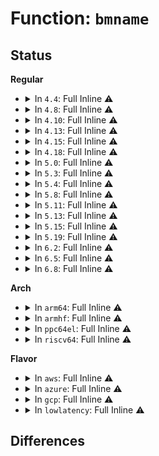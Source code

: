 # Function: <code>bmname</code>

## Status
<b>Regular</b>
<ul>
<li>
<details>
<summary>In <code>4.4</code>: Full Inline ⚠️</summary>

**Collision:** Unique Static

**Inline:** Full

**Transformation:** False

**Instances:**

```
In drivers/md/bitmap.c (ffffffff8169d46d)
Location: drivers/md/bitmap.c:33
Inline: True
Inline callers:
  - drivers/md/bitmap.c:bitmap_init_from_disk
  - drivers/md/bitmap.c:bitmap_init_from_disk
  - drivers/md/bitmap.c:bitmap_init_from_disk
  - drivers/md/bitmap.c:bitmap_init_from_disk
  - drivers/md/bitmap.c:bitmap_print_sb
  - drivers/md/bitmap.c:bitmap_create
  - drivers/md/bitmap.c:bitmap_create
  - drivers/md/bitmap.c:bitmap_create
  - drivers/md/bitmap.c:bitmap_create
  - drivers/md/bitmap.c:bitmap_create
```
</details>
</li>
<li>
<details>
<summary>In <code>4.8</code>: Full Inline ⚠️</summary>

**Collision:** Unique Static

**Inline:** Full

**Transformation:** False

**Instances:**

```
In drivers/md/bitmap.c (ffffffff8170064b)
Location: drivers/md/bitmap.c:33
Inline: True
Inline callers:
  - drivers/md/bitmap.c:bitmap_create
  - drivers/md/bitmap.c:bitmap_create
  - drivers/md/bitmap.c:bitmap_create
  - drivers/md/bitmap.c:bitmap_create
  - drivers/md/bitmap.c:bitmap_create
  - drivers/md/bitmap.c:bitmap_init_from_disk
  - drivers/md/bitmap.c:bitmap_init_from_disk
  - drivers/md/bitmap.c:bitmap_init_from_disk
  - drivers/md/bitmap.c:bitmap_init_from_disk
  - drivers/md/bitmap.c:bitmap_print_sb
```
</details>
</li>
<li>
<details>
<summary>In <code>4.10</code>: Full Inline ⚠️</summary>

**Collision:** Unique Static

**Inline:** Full

**Transformation:** False

**Instances:**

```
In drivers/md/bitmap.c (ffffffff81732653)
Location: drivers/md/bitmap.c:34
Inline: True
Inline callers:
  - drivers/md/bitmap.c:bitmap_create
  - drivers/md/bitmap.c:bitmap_create
  - drivers/md/bitmap.c:bitmap_create
  - drivers/md/bitmap.c:bitmap_create
  - drivers/md/bitmap.c:bitmap_create
  - drivers/md/bitmap.c:bitmap_init_from_disk
  - drivers/md/bitmap.c:bitmap_init_from_disk
  - drivers/md/bitmap.c:bitmap_init_from_disk
  - drivers/md/bitmap.c:bitmap_init_from_disk
  - drivers/md/bitmap.c:bitmap_print_sb
```
</details>
</li>
<li>
<details>
<summary>In <code>4.13</code>: Full Inline ⚠️</summary>

**Collision:** Unique Static

**Inline:** Full

**Transformation:** False

**Instances:**

```
In drivers/md/bitmap.c (ffffffff8174b393)
Location: drivers/md/bitmap.c:34
Inline: True
Inline callers:
  - drivers/md/bitmap.c:bitmap_create
  - drivers/md/bitmap.c:bitmap_create
  - drivers/md/bitmap.c:bitmap_create
  - drivers/md/bitmap.c:bitmap_create
  - drivers/md/bitmap.c:bitmap_create
  - drivers/md/bitmap.c:bitmap_init_from_disk
  - drivers/md/bitmap.c:bitmap_init_from_disk
  - drivers/md/bitmap.c:bitmap_init_from_disk
  - drivers/md/bitmap.c:bitmap_init_from_disk
  - drivers/md/bitmap.c:bitmap_print_sb
```
</details>
</li>
<li>
<details>
<summary>In <code>4.15</code>: Full Inline ⚠️</summary>

**Collision:** Unique Static

**Inline:** Full

**Transformation:** False

**Instances:**

```
In drivers/md/md-bitmap.c (ffffffff817bd6f5)
Location: drivers/md/md-bitmap.c:34
Inline: True
Inline callers:
  - drivers/md/md-bitmap.c:bitmap_create
  - drivers/md/md-bitmap.c:bitmap_create
  - drivers/md/md-bitmap.c:bitmap_create
  - drivers/md/md-bitmap.c:bitmap_create
  - drivers/md/md-bitmap.c:bitmap_create
  - drivers/md/md-bitmap.c:bitmap_init_from_disk
  - drivers/md/md-bitmap.c:bitmap_init_from_disk
  - drivers/md/md-bitmap.c:bitmap_init_from_disk
  - drivers/md/md-bitmap.c:bitmap_init_from_disk
  - drivers/md/md-bitmap.c:bitmap_print_sb
```
</details>
</li>
<li>
<details>
<summary>In <code>4.18</code>: Full Inline ⚠️</summary>

**Collision:** Unique Static

**Inline:** Full

**Transformation:** False

**Instances:**

```
In drivers/md/md-bitmap.c (ffffffff818055fd)
Location: drivers/md/md-bitmap.c:34
Inline: True
Inline callers:
  - drivers/md/md-bitmap.c:bitmap_create
  - drivers/md/md-bitmap.c:bitmap_create
  - drivers/md/md-bitmap.c:bitmap_create
  - drivers/md/md-bitmap.c:bitmap_create
  - drivers/md/md-bitmap.c:bitmap_create
  - drivers/md/md-bitmap.c:bitmap_init_from_disk
  - drivers/md/md-bitmap.c:bitmap_init_from_disk
  - drivers/md/md-bitmap.c:bitmap_init_from_disk
  - drivers/md/md-bitmap.c:bitmap_init_from_disk
  - drivers/md/md-bitmap.c:bitmap_print_sb
```
</details>
</li>
<li>
<details>
<summary>In <code>5.0</code>: Full Inline ⚠️</summary>

**Collision:** Unique Static

**Inline:** Full

**Transformation:** False

**Instances:**

```
In drivers/md/md-bitmap.c (ffffffff818317fd)
Location: drivers/md/md-bitmap.c:34
Inline: True
Inline callers:
  - drivers/md/md-bitmap.c:md_bitmap_create
  - drivers/md/md-bitmap.c:md_bitmap_create
  - drivers/md/md-bitmap.c:md_bitmap_create
  - drivers/md/md-bitmap.c:md_bitmap_create
  - drivers/md/md-bitmap.c:md_bitmap_create
  - drivers/md/md-bitmap.c:md_bitmap_init_from_disk
  - drivers/md/md-bitmap.c:md_bitmap_init_from_disk
  - drivers/md/md-bitmap.c:md_bitmap_init_from_disk
  - drivers/md/md-bitmap.c:md_bitmap_init_from_disk
  - drivers/md/md-bitmap.c:md_bitmap_print_sb
```
</details>
</li>
<li>
<details>
<summary>In <code>5.3</code>: Full Inline ⚠️</summary>

**Collision:** Unique Static

**Inline:** Full

**Transformation:** False

**Instances:**

```
In drivers/md/md-bitmap.c (ffffffff81874224)
Location: drivers/md/md-bitmap.c:35
Inline: True
Inline callers:
  - drivers/md/md-bitmap.c:md_bitmap_create
  - drivers/md/md-bitmap.c:md_bitmap_init_from_disk
  - drivers/md/md-bitmap.c:md_bitmap_init_from_disk
  - drivers/md/md-bitmap.c:md_bitmap_init_from_disk
  - drivers/md/md-bitmap.c:md_bitmap_init_from_disk
  - drivers/md/md-bitmap.c:md_bitmap_read_sb
  - drivers/md/md-bitmap.c:md_bitmap_read_sb
  - drivers/md/md-bitmap.c:md_bitmap_read_sb
  - drivers/md/md-bitmap.c:md_bitmap_read_sb
  - drivers/md/md-bitmap.c:md_bitmap_print_sb
```
</details>
</li>
<li>
<details>
<summary>In <code>5.4</code>: Full Inline ⚠️</summary>

**Collision:** Unique Static

**Inline:** Full

**Transformation:** False

**Instances:**

```
In drivers/md/md-bitmap.c (ffffffff818a6034)
Location: drivers/md/md-bitmap.c:35
Inline: True
Inline callers:
  - drivers/md/md-bitmap.c:md_bitmap_create
  - drivers/md/md-bitmap.c:md_bitmap_init_from_disk
  - drivers/md/md-bitmap.c:md_bitmap_init_from_disk
  - drivers/md/md-bitmap.c:md_bitmap_init_from_disk
  - drivers/md/md-bitmap.c:md_bitmap_init_from_disk
  - drivers/md/md-bitmap.c:md_bitmap_read_sb
  - drivers/md/md-bitmap.c:md_bitmap_read_sb
  - drivers/md/md-bitmap.c:md_bitmap_read_sb
  - drivers/md/md-bitmap.c:md_bitmap_read_sb
  - drivers/md/md-bitmap.c:md_bitmap_print_sb
```
</details>
</li>
<li>
<details>
<summary>In <code>5.8</code>: Full Inline ⚠️</summary>

**Collision:** Unique Static

**Inline:** Full

**Transformation:** False

**Instances:**

```
In drivers/md/md-bitmap.c (ffffffff81975e2b)
Location: drivers/md/md-bitmap.c:35
Inline: True
Inline callers:
  - drivers/md/md-bitmap.c:md_bitmap_create
  - drivers/md/md-bitmap.c:md_bitmap_init_from_disk
  - drivers/md/md-bitmap.c:md_bitmap_init_from_disk
  - drivers/md/md-bitmap.c:md_bitmap_init_from_disk
  - drivers/md/md-bitmap.c:md_bitmap_init_from_disk
  - drivers/md/md-bitmap.c:md_bitmap_read_sb
  - drivers/md/md-bitmap.c:md_bitmap_read_sb
  - drivers/md/md-bitmap.c:md_bitmap_read_sb
  - drivers/md/md-bitmap.c:md_bitmap_read_sb
  - drivers/md/md-bitmap.c:md_bitmap_print_sb
```
</details>
</li>
<li>
<details>
<summary>In <code>5.11</code>: Full Inline ⚠️</summary>

**Collision:** Unique Static

**Inline:** Full

**Transformation:** False

**Instances:**

```
In drivers/md/md-bitmap.c (ffffffff8197ae1b)
Location: drivers/md/md-bitmap.c:35
Inline: True
Inline callers:
  - drivers/md/md-bitmap.c:md_bitmap_create
  - drivers/md/md-bitmap.c:md_bitmap_init_from_disk
  - drivers/md/md-bitmap.c:md_bitmap_init_from_disk
  - drivers/md/md-bitmap.c:md_bitmap_init_from_disk
  - drivers/md/md-bitmap.c:md_bitmap_init_from_disk
  - drivers/md/md-bitmap.c:md_bitmap_read_sb
  - drivers/md/md-bitmap.c:md_bitmap_read_sb
  - drivers/md/md-bitmap.c:md_bitmap_read_sb
  - drivers/md/md-bitmap.c:md_bitmap_read_sb
  - drivers/md/md-bitmap.c:md_bitmap_print_sb
```
</details>
</li>
<li>
<details>
<summary>In <code>5.13</code>: Full Inline ⚠️</summary>

**Collision:** Unique Static

**Inline:** Full

**Transformation:** False

**Instances:**

```
In drivers/md/md-bitmap.c (ffffffff8195f04b)
Location: drivers/md/md-bitmap.c:35
Inline: True
Inline callers:
  - drivers/md/md-bitmap.c:md_bitmap_create
  - drivers/md/md-bitmap.c:md_bitmap_init_from_disk
  - drivers/md/md-bitmap.c:md_bitmap_init_from_disk
  - drivers/md/md-bitmap.c:md_bitmap_init_from_disk
  - drivers/md/md-bitmap.c:md_bitmap_init_from_disk
  - drivers/md/md-bitmap.c:md_bitmap_read_sb
  - drivers/md/md-bitmap.c:md_bitmap_read_sb
  - drivers/md/md-bitmap.c:md_bitmap_read_sb
  - drivers/md/md-bitmap.c:md_bitmap_read_sb
  - drivers/md/md-bitmap.c:md_bitmap_print_sb
```
</details>
</li>
<li>
<details>
<summary>In <code>5.15</code>: Full Inline ⚠️</summary>

**Collision:** Unique Static

**Inline:** Full

**Transformation:** False

**Instances:**

```
In drivers/md/md-bitmap.c (ffffffff81a04988)
Location: drivers/md/md-bitmap.c:35
Inline: True
Inline callers:
  - drivers/md/md-bitmap.c:md_bitmap_create
  - drivers/md/md-bitmap.c:md_bitmap_init_from_disk
  - drivers/md/md-bitmap.c:md_bitmap_init_from_disk
  - drivers/md/md-bitmap.c:md_bitmap_init_from_disk
  - drivers/md/md-bitmap.c:md_bitmap_init_from_disk
  - drivers/md/md-bitmap.c:md_bitmap_read_sb
  - drivers/md/md-bitmap.c:md_bitmap_read_sb
  - drivers/md/md-bitmap.c:md_bitmap_read_sb
  - drivers/md/md-bitmap.c:md_bitmap_read_sb
  - drivers/md/md-bitmap.c:md_bitmap_print_sb
```
</details>
</li>
<li>
<details>
<summary>In <code>5.19</code>: Full Inline ⚠️</summary>

**Collision:** Unique Static

**Inline:** Full

**Transformation:** False

**Instances:**

```
In drivers/md/md-bitmap.c (ffffffff81b6c64a)
Location: drivers/md/md-bitmap.c:35
Inline: True
Inline callers:
  - drivers/md/md-bitmap.c:md_bitmap_create
  - drivers/md/md-bitmap.c:md_bitmap_init_from_disk
  - drivers/md/md-bitmap.c:md_bitmap_init_from_disk
  - drivers/md/md-bitmap.c:md_bitmap_init_from_disk
  - drivers/md/md-bitmap.c:md_bitmap_init_from_disk
  - drivers/md/md-bitmap.c:md_bitmap_read_sb
  - drivers/md/md-bitmap.c:md_bitmap_read_sb
  - drivers/md/md-bitmap.c:md_bitmap_read_sb
  - drivers/md/md-bitmap.c:md_bitmap_read_sb
  - drivers/md/md-bitmap.c:md_bitmap_print_sb
```
</details>
</li>
<li>
<details>
<summary>In <code>6.2</code>: Full Inline ⚠️</summary>

**Collision:** Unique Static

**Inline:** Full

**Transformation:** False

**Instances:**

```
In drivers/md/md-bitmap.c (ffffffff81d08732)
Location: drivers/md/md-bitmap.c:35
Inline: True
Inline callers:
  - drivers/md/md-bitmap.c:md_bitmap_create
  - drivers/md/md-bitmap.c:md_bitmap_init_from_disk
  - drivers/md/md-bitmap.c:md_bitmap_init_from_disk
  - drivers/md/md-bitmap.c:md_bitmap_init_from_disk
  - drivers/md/md-bitmap.c:md_bitmap_init_from_disk
  - drivers/md/md-bitmap.c:md_bitmap_read_sb
  - drivers/md/md-bitmap.c:md_bitmap_read_sb
  - drivers/md/md-bitmap.c:md_bitmap_read_sb
  - drivers/md/md-bitmap.c:md_bitmap_read_sb
  - drivers/md/md-bitmap.c:md_bitmap_print_sb
```
</details>
</li>
<li>
<details>
<summary>In <code>6.5</code>: Full Inline ⚠️</summary>

**Collision:** Unique Static

**Inline:** Full

**Transformation:** False

**Instances:**

```
In drivers/md/md-bitmap.c (ffffffff81d718c2)
Location: drivers/md/md-bitmap.c:35
Inline: True
Inline callers:
  - drivers/md/md-bitmap.c:md_bitmap_create
  - drivers/md/md-bitmap.c:md_bitmap_init_from_disk
  - drivers/md/md-bitmap.c:md_bitmap_init_from_disk
  - drivers/md/md-bitmap.c:md_bitmap_init_from_disk
  - drivers/md/md-bitmap.c:md_bitmap_init_from_disk
  - drivers/md/md-bitmap.c:md_bitmap_read_sb
  - drivers/md/md-bitmap.c:md_bitmap_read_sb
  - drivers/md/md-bitmap.c:md_bitmap_read_sb
  - drivers/md/md-bitmap.c:md_bitmap_read_sb
  - drivers/md/md-bitmap.c:md_bitmap_print_sb
```
</details>
</li>
<li>
<details>
<summary>In <code>6.8</code>: Full Inline ⚠️</summary>

**Collision:** Unique Static

**Inline:** Full

**Transformation:** False

**Instances:**

```
In drivers/md/md-bitmap.c (ffffffff81e289a4)
Location: drivers/md/md-bitmap.c:35
Inline: True
Inline callers:
  - drivers/md/md-bitmap.c:md_bitmap_create
  - drivers/md/md-bitmap.c:md_bitmap_init_from_disk
  - drivers/md/md-bitmap.c:md_bitmap_init_from_disk
  - drivers/md/md-bitmap.c:md_bitmap_init_from_disk
  - drivers/md/md-bitmap.c:md_bitmap_init_from_disk
  - drivers/md/md-bitmap.c:md_bitmap_read_sb
  - drivers/md/md-bitmap.c:md_bitmap_read_sb
  - drivers/md/md-bitmap.c:md_bitmap_read_sb
  - drivers/md/md-bitmap.c:md_bitmap_read_sb
  - drivers/md/md-bitmap.c:md_bitmap_print_sb
```
</details>
</li>
</ul>
<b>Arch</b>
<ul>
<li>
<details>
<summary>In <code>arm64</code>: Full Inline ⚠️</summary>

**Collision:** Unique Static

**Inline:** Full

**Transformation:** False

**Instances:**

```
In drivers/md/md-bitmap.c (ffff800010afad98)
Location: drivers/md/md-bitmap.c:35
Inline: True
Inline callers:
  - drivers/md/md-bitmap.c:md_bitmap_create
  - drivers/md/md-bitmap.c:md_bitmap_init_from_disk
  - drivers/md/md-bitmap.c:md_bitmap_init_from_disk
  - drivers/md/md-bitmap.c:md_bitmap_init_from_disk
  - drivers/md/md-bitmap.c:md_bitmap_init_from_disk
  - drivers/md/md-bitmap.c:md_bitmap_read_sb
  - drivers/md/md-bitmap.c:md_bitmap_read_sb
  - drivers/md/md-bitmap.c:md_bitmap_read_sb
  - drivers/md/md-bitmap.c:md_bitmap_read_sb
  - drivers/md/md-bitmap.c:md_bitmap_print_sb
```
</details>
</li>
<li>
<details>
<summary>In <code>armhf</code>: Full Inline ⚠️</summary>

**Collision:** Unique Static

**Inline:** Full

**Transformation:** False

**Instances:**

```
In drivers/md/md-bitmap.c (c0bdba10)
Location: drivers/md/md-bitmap.c:35
Inline: True
Inline callers:
  - drivers/md/md-bitmap.c:md_bitmap_create
  - drivers/md/md-bitmap.c:md_bitmap_init_from_disk
  - drivers/md/md-bitmap.c:md_bitmap_init_from_disk
  - drivers/md/md-bitmap.c:md_bitmap_init_from_disk
  - drivers/md/md-bitmap.c:md_bitmap_init_from_disk
  - drivers/md/md-bitmap.c:md_bitmap_read_sb
  - drivers/md/md-bitmap.c:md_bitmap_read_sb
  - drivers/md/md-bitmap.c:md_bitmap_read_sb
  - drivers/md/md-bitmap.c:md_bitmap_read_sb
  - drivers/md/md-bitmap.c:md_bitmap_print_sb
```
</details>
</li>
<li>
<details>
<summary>In <code>ppc64el</code>: Full Inline ⚠️</summary>

**Collision:** Unique Static

**Inline:** Full

**Transformation:** False

**Instances:**

```
In drivers/md/md-bitmap.c (c000000000be8f70)
Location: drivers/md/md-bitmap.c:35
Inline: True
Inline callers:
  - drivers/md/md-bitmap.c:md_bitmap_create
  - drivers/md/md-bitmap.c:md_bitmap_init_from_disk
  - drivers/md/md-bitmap.c:md_bitmap_init_from_disk
  - drivers/md/md-bitmap.c:md_bitmap_init_from_disk
  - drivers/md/md-bitmap.c:md_bitmap_init_from_disk
  - drivers/md/md-bitmap.c:md_bitmap_read_sb
  - drivers/md/md-bitmap.c:md_bitmap_read_sb
  - drivers/md/md-bitmap.c:md_bitmap_read_sb
  - drivers/md/md-bitmap.c:md_bitmap_read_sb
  - drivers/md/md-bitmap.c:md_bitmap_print_sb
```
</details>
</li>
<li>
<details>
<summary>In <code>riscv64</code>: Full Inline ⚠️</summary>

**Collision:** Unique Static

**Inline:** Full

**Transformation:** False

**Instances:**

```
In drivers/md/md-bitmap.c (ffffffe0006ec7d2)
Location: drivers/md/md-bitmap.c:35
Inline: True
Inline callers:
  - drivers/md/md-bitmap.c:md_bitmap_create
  - drivers/md/md-bitmap.c:md_bitmap_init_from_disk
  - drivers/md/md-bitmap.c:md_bitmap_init_from_disk
  - drivers/md/md-bitmap.c:md_bitmap_init_from_disk
  - drivers/md/md-bitmap.c:md_bitmap_init_from_disk
  - drivers/md/md-bitmap.c:md_bitmap_read_sb
  - drivers/md/md-bitmap.c:md_bitmap_read_sb
  - drivers/md/md-bitmap.c:md_bitmap_read_sb
  - drivers/md/md-bitmap.c:md_bitmap_read_sb
  - drivers/md/md-bitmap.c:md_bitmap_print_sb
```
</details>
</li>
</ul>
<b>Flavor</b>
<ul>
<li>
<details>
<summary>In <code>aws</code>: Full Inline ⚠️</summary>

**Collision:** Unique Static

**Inline:** Full

**Transformation:** False

**Instances:**

```
In drivers/md/md-bitmap.c (ffffffff8184beb4)
Location: drivers/md/md-bitmap.c:35
Inline: True
Inline callers:
  - drivers/md/md-bitmap.c:md_bitmap_create
  - drivers/md/md-bitmap.c:md_bitmap_init_from_disk
  - drivers/md/md-bitmap.c:md_bitmap_init_from_disk
  - drivers/md/md-bitmap.c:md_bitmap_init_from_disk
  - drivers/md/md-bitmap.c:md_bitmap_init_from_disk
  - drivers/md/md-bitmap.c:md_bitmap_read_sb
  - drivers/md/md-bitmap.c:md_bitmap_read_sb
  - drivers/md/md-bitmap.c:md_bitmap_read_sb
  - drivers/md/md-bitmap.c:md_bitmap_read_sb
  - drivers/md/md-bitmap.c:md_bitmap_print_sb
```
</details>
</li>
<li>
<details>
<summary>In <code>azure</code>: Full Inline ⚠️</summary>

**Collision:** Unique Static

**Inline:** Full

**Transformation:** False

**Instances:**

```
In drivers/md/md-bitmap.c (ffffffff818134d4)
Location: drivers/md/md-bitmap.c:35
Inline: True
Inline callers:
  - drivers/md/md-bitmap.c:md_bitmap_create
  - drivers/md/md-bitmap.c:md_bitmap_init_from_disk
  - drivers/md/md-bitmap.c:md_bitmap_init_from_disk
  - drivers/md/md-bitmap.c:md_bitmap_init_from_disk
  - drivers/md/md-bitmap.c:md_bitmap_init_from_disk
  - drivers/md/md-bitmap.c:md_bitmap_read_sb
  - drivers/md/md-bitmap.c:md_bitmap_read_sb
  - drivers/md/md-bitmap.c:md_bitmap_read_sb
  - drivers/md/md-bitmap.c:md_bitmap_read_sb
  - drivers/md/md-bitmap.c:md_bitmap_print_sb
```
</details>
</li>
<li>
<details>
<summary>In <code>gcp</code>: Full Inline ⚠️</summary>

**Collision:** Unique Static

**Inline:** Full

**Transformation:** False

**Instances:**

```
In drivers/md/md-bitmap.c (ffffffff8189b4e4)
Location: drivers/md/md-bitmap.c:35
Inline: True
Inline callers:
  - drivers/md/md-bitmap.c:md_bitmap_create
  - drivers/md/md-bitmap.c:md_bitmap_init_from_disk
  - drivers/md/md-bitmap.c:md_bitmap_init_from_disk
  - drivers/md/md-bitmap.c:md_bitmap_init_from_disk
  - drivers/md/md-bitmap.c:md_bitmap_init_from_disk
  - drivers/md/md-bitmap.c:md_bitmap_read_sb
  - drivers/md/md-bitmap.c:md_bitmap_read_sb
  - drivers/md/md-bitmap.c:md_bitmap_read_sb
  - drivers/md/md-bitmap.c:md_bitmap_read_sb
  - drivers/md/md-bitmap.c:md_bitmap_print_sb
```
</details>
</li>
<li>
<details>
<summary>In <code>lowlatency</code>: Full Inline ⚠️</summary>

**Collision:** Unique Static

**Inline:** Full

**Transformation:** False

**Instances:**

```
In drivers/md/md-bitmap.c (ffffffff818b7681)
Location: drivers/md/md-bitmap.c:35
Inline: True
Inline callers:
  - drivers/md/md-bitmap.c:md_bitmap_create
  - drivers/md/md-bitmap.c:md_bitmap_init_from_disk
  - drivers/md/md-bitmap.c:md_bitmap_init_from_disk
  - drivers/md/md-bitmap.c:md_bitmap_init_from_disk
  - drivers/md/md-bitmap.c:md_bitmap_init_from_disk
  - drivers/md/md-bitmap.c:md_bitmap_read_sb
  - drivers/md/md-bitmap.c:md_bitmap_read_sb
  - drivers/md/md-bitmap.c:md_bitmap_read_sb
  - drivers/md/md-bitmap.c:md_bitmap_read_sb
  - drivers/md/md-bitmap.c:md_bitmap_print_sb
```
</details>
</li>
</ul>

## Differences
